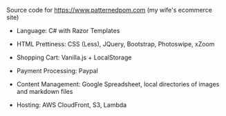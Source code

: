 Source code for https://www.patternedpom.com (my wife's ecommerce site)

* Language: C# with Razor Templates

* HTML Prettiness: CSS (Less), JQuery, Bootstrap, Photoswipe, xZoom

* Shopping Cart: Vanilla.js + LocalStorage 

* Payment Processing: Paypal

* Content Management: Google Spreadsheet, local directories of images and markdown files

* Hosting: AWS CloudFront, S3, Lambda
